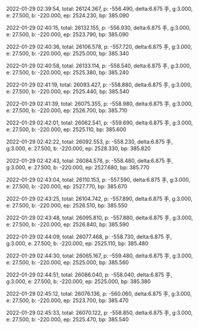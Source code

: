 2022-01-29 02:39:54, total: 26124.367, p: -556.490, delta:6.875 手, g:3.000, e: 27.500, b: -220.000, ep: 2524.230, bp: 385.090

2022-01-29 02:40:15, total: 26132.155, p: -556.930, delta:6.875 手, g:3.000, e: 27.500, b: -220.000, ep: 2523.790, bp: 385.090

2022-01-29 02:40:36, total: 26106.578, p: -557.720, delta:6.875 手, g:3.000, e: 27.500, b: -220.000, ep: 2525.000, bp: 385.340

2022-01-29 02:40:58, total: 26133.114, p: -556.540, delta:6.875 手, g:3.000, e: 27.500, b: -220.000, ep: 2525.380, bp: 385.240

2022-01-29 02:41:19, total: 26093.427, p: -558.880, delta:6.875 手, g:3.000, e: 27.500, b: -220.000, ep: 2525.440, bp: 385.540

2022-01-29 02:41:39, total: 26075.355, p: -558.980, delta:6.875 手, g:3.000, e: 27.500, b: -220.000, ep: 2526.700, bp: 385.710

2022-01-29 02:42:01, total: 26062.541, p: -559.690, delta:6.875 手, g:3.000, e: 27.500, b: -220.000, ep: 2525.110, bp: 385.600

2022-01-29 02:42:22, total: 26092.553, p: -558.230, delta:6.875 手, g:3.000, e: 27.500, b: -220.000, ep: 2528.330, bp: 385.820

2022-01-29 02:42:43, total: 26084.578, p: -558.480, delta:6.875 手, g:3.000, e: 27.500, b: -220.000, ep: 2527.680, bp: 385.770

2022-01-29 02:43:04, total: 26110.153, p: -557.590, delta:6.875 手, g:3.000, e: 27.500, b: -220.000, ep: 2527.770, bp: 385.670

2022-01-29 02:43:25, total: 26104.742, p: -557.890, delta:6.875 手, g:3.000, e: 27.500, b: -220.000, ep: 2526.510, bp: 385.550

2022-01-29 02:43:48, total: 26095.810, p: -557.880, delta:6.875 手, g:3.000, e: 27.500, b: -220.000, ep: 2526.840, bp: 385.590

2022-01-29 02:44:09, total: 26077.468, p: -558.730, delta:6.875 手, g:3.000, e: 27.500, b: -220.000, ep: 2525.110, bp: 385.480

2022-01-29 02:44:30, total: 26065.167, p: -559.480, delta:6.875 手, g:3.000, e: 27.500, b: -220.000, ep: 2525.000, bp: 385.560

2022-01-29 02:44:51, total: 26086.040, p: -558.040, delta:6.875 手, g:3.000, e: 27.500, b: -220.000, ep: 2525.000, bp: 385.380

2022-01-29 02:45:12, total: 26076.136, p: -560.060, delta:6.875 手, g:3.000, e: 27.500, b: -220.000, ep: 2523.700, bp: 385.470

2022-01-29 02:45:33, total: 26070.122, p: -558.850, delta:6.875 手, g:3.000, e: 27.500, b: -220.000, ep: 2525.470, bp: 385.540